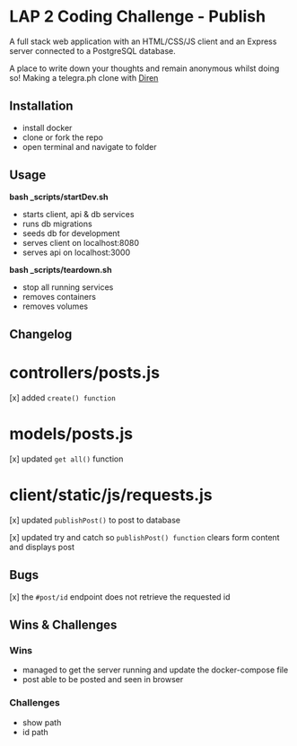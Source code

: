 # LAP 2 Coding Challenge - Publish

A full stack web application with an HTML/CSS/JS client and an Express server connected to a PostgreSQL database.

A place to write down your thoughts and remain anonymous whilst doing so! Making a telegra.ph clone with [Diren](https://github.com/Dnayir)

## Installation

- install docker
- clone or fork the repo
- open terminal and navigate to folder

## Usage

**bash \_scripts/startDev.sh**

- starts client, api & db services
- runs db migrations
- seeds db for development
- serves client on localhost:8080
- serves api on localhost:3000

**bash \_scripts/teardown.sh**

- stop all running services
- removes containers
- removes volumes

## Changelog

# controllers/posts.js

[x] added `create() function`

# models/posts.js

[x] updated `get all()` function

# client/static/js/requests.js

[x] updated `publishPost()` to post to database

[x] updated try and catch so `publishPost() function` clears form content and displays post

## Bugs

[x] the `#post/id` endpoint does not retrieve the requested id

## Wins & Challenges

### Wins

- managed to get the server running and update the docker-compose file
- post able to be posted and seen in browser

### Challenges

- show path
- id path

